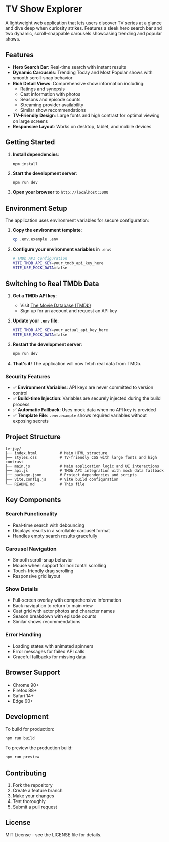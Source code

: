 # TV Show Explorer

A lightweight web application that lets users discover TV series at a glance and dive deep when curiosity strikes. Features a sleek hero search bar and two dynamic, scroll-snappable carousels showcasing trending and popular shows.

## Features

- **Hero Search Bar**: Real-time search with instant results
- **Dynamic Carousels**: Trending Today and Most Popular shows with smooth scroll-snap behavior
- **Rich Detail Views**: Comprehensive show information including:
  - Ratings and synopsis
  - Cast information with photos
  - Seasons and episode counts
  - Streaming provider availability
  - Similar show recommendations
- **TV-Friendly Design**: Large fonts and high contrast for optimal viewing on large screens
- **Responsive Layout**: Works on desktop, tablet, and mobile devices

## Getting Started

1. **Install dependencies**:
   ```bash
   npm install
   ```

2. **Start the development server**:
   ```bash
   npm run dev
   ```

3. **Open your browser** to `http://localhost:3000`

## Environment Setup

The application uses environment variables for secure configuration:

1. **Copy the environment template**:
   ```bash
   cp .env.example .env
   ```

2. **Configure your environment variables** in `.env`:
   ```bash
   # TMDb API Configuration
   VITE_TMDB_API_KEY=your_tmdb_api_key_here
   VITE_USE_MOCK_DATA=false
   ```

## Switching to Real TMDb Data

1. **Get a TMDb API key**:
   - Visit [The Movie Database (TMDb)](https://www.themoviedb.org/settings/api)
   - Sign up for an account and request an API key

2. **Update your `.env` file**:
   ```bash
   VITE_TMDB_API_KEY=your_actual_api_key_here
   VITE_USE_MOCK_DATA=false
   ```

3. **Restart the development server**:
   ```bash
   npm run dev
   ```

4. **That's it!** The application will now fetch real data from TMDb.

### Security Features

- ✅ **Environment Variables**: API keys are never committed to version control
- ✅ **Build-time Injection**: Variables are securely injected during the build process
- ✅ **Automatic Fallback**: Uses mock data when no API key is provided
- ✅ **Template File**: `.env.example` shows required variables without exposing secrets

## Project Structure

```
tv-joy/
├── index.html          # Main HTML structure
├── styles.css          # TV-friendly CSS with large fonts and high contrast
├── main.js             # Main application logic and UI interactions
├── api.js              # TMDb API integration with mock data fallback
├── package.json        # Project dependencies and scripts
├── vite.config.js      # Vite build configuration
└── README.md           # This file
```

## Key Components

### Search Functionality
- Real-time search with debouncing
- Displays results in a scrollable carousel format
- Handles empty search results gracefully

### Carousel Navigation
- Smooth scroll-snap behavior
- Mouse wheel support for horizontal scrolling
- Touch-friendly drag scrolling
- Responsive grid layout

### Show Details
- Full-screen overlay with comprehensive information
- Back navigation to return to main view
- Cast grid with actor photos and character names
- Season breakdown with episode counts
- Similar shows recommendations

### Error Handling
- Loading states with animated spinners
- Error messages for failed API calls
- Graceful fallbacks for missing data

## Browser Support

- Chrome 90+
- Firefox 88+
- Safari 14+
- Edge 90+

## Development

To build for production:
```bash
npm run build
```

To preview the production build:
```bash
npm run preview
```

## Contributing

1. Fork the repository
2. Create a feature branch
3. Make your changes
4. Test thoroughly
5. Submit a pull request

## License

MIT License - see the LICENSE file for details.